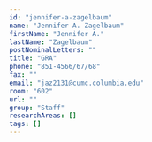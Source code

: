 ```yaml
---
id: "jennifer-a-zagelbaum"
name: "Jennifer A. Zagelbaum"
firstName: "Jennifer A."
lastName: "Zagelbaum"
postNominalLetters: ""
title: "GRA"
phone: "851-4566/67/68"
fax: ""
email: "jaz2131@cumc.columbia.edu"
room: "602"
url: ""
group: "Staff"
researchAreas: []
tags: []
---
```


